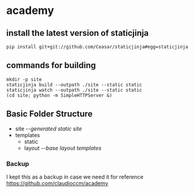 # academy

## install the latest version of staticjinja
```
pip install git+git://github.com/Ceasar/staticjinja#egg=staticjinja
```

## commands for building
```
mkdir -p site
staticjinja build --outpath ./site --static static
staticjinja watch --outpath ./site --static static
(cd site; python -m SimpleHTTPServer &)
```

## Basic Folder Structure
- site        --*generated static site*
- templates   
  - static    
  - layout    --*base layout templates*


### Backup
I kept this as a backup in case we need it for reference
https://github.com/claudioccm/academy

